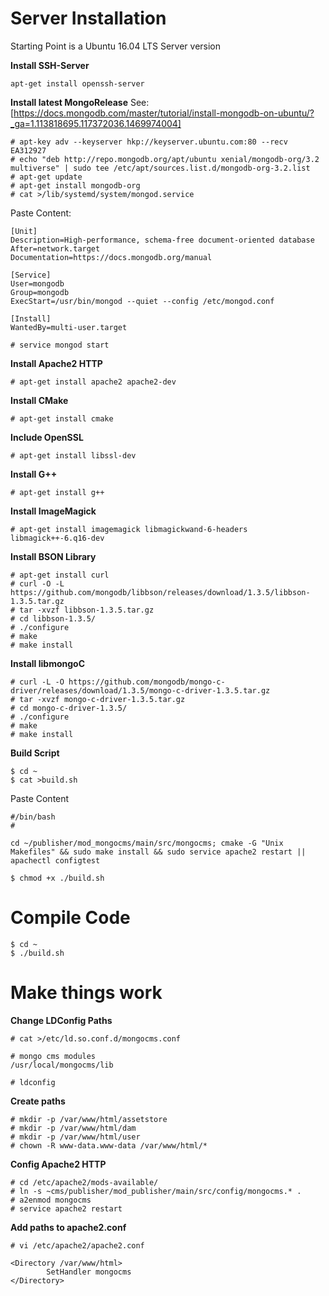 # Server Installation

Starting Point is a Ubuntu 16.04 LTS Server version

**Install SSH-Server**
```
apt-get install openssh-server
```

**Install latest MongoRelease**
See: [https://docs.mongodb.com/master/tutorial/install-mongodb-on-ubuntu/?_ga=1.113818695.117372036.1469974004]
```
# apt-key adv --keyserver hkp://keyserver.ubuntu.com:80 --recv EA312927
# echo "deb http://repo.mongodb.org/apt/ubuntu xenial/mongodb-org/3.2 multiverse" | sudo tee /etc/apt/sources.list.d/mongodb-org-3.2.list
# apt-get update
# apt-get install mongodb-org
# cat >/lib/systemd/system/mongod.service
```

Paste Content:
```
[Unit]
Description=High-performance, schema-free document-oriented database
After=network.target
Documentation=https://docs.mongodb.org/manual

[Service]
User=mongodb
Group=mongodb
ExecStart=/usr/bin/mongod --quiet --config /etc/mongod.conf

[Install]
WantedBy=multi-user.target
```

```
# service mongod start
```

**Install Apache2 HTTP**
```
# apt-get install apache2 apache2-dev
```

**Install CMake**
```
# apt-get install cmake
```

**Include OpenSSL**
```
# apt-get install libssl-dev
```

**Install G++**
```
# apt-get install g++
```

**Install ImageMagick**
```
# apt-get install imagemagick libmagickwand-6-headers libmagick++-6.q16-dev
```

**Install BSON Library**
```
# apt-get install curl
# curl -O -L https://github.com/mongodb/libbson/releases/download/1.3.5/libbson-1.3.5.tar.gz
# tar -xvzf libbson-1.3.5.tar.gz
# cd libbson-1.3.5/
# ./configure
# make
# make install
```

**Install libmongoC**
```
# curl -L -O https://github.com/mongodb/mongo-c-driver/releases/download/1.3.5/mongo-c-driver-1.3.5.tar.gz
# tar -xvzf mongo-c-driver-1.3.5.tar.gz
# cd mongo-c-driver-1.3.5/
# ./configure
# make
# make install
```

**Build Script**
```
$ cd ~
$ cat >build.sh
```

Paste Content
```
#/bin/bash
#

cd ~/publisher/mod_mongocms/main/src/mongocms; cmake -G "Unix Makefiles" && sudo make install && sudo service apache2 restart || apachectl configtest
```
  
```
$ chmod +x ./build.sh
```
 
# Compile Code
```
$ cd ~
$ ./build.sh
```

# Make things work

**Change LDConfig Paths**
```
# cat >/etc/ld.so.conf.d/mongocms.conf

# mongo cms modules
/usr/local/mongocms/lib

# ldconfig
```

**Create paths**
```
# mkdir -p /var/www/html/assetstore
# mkdir -p /var/www/html/dam
# mkdir -p /var/www/html/user
# chown -R www-data.www-data /var/www/html/*
```

**Config Apache2 HTTP**
```
# cd /etc/apache2/mods-available/
# ln -s ~cms/publisher/mod_publisher/main/src/config/mongocms.* .
# a2enmod mongocms
# service apache2 restart
```

**Add paths to apache2.conf**
```
# vi /etc/apache2/apache2.conf

<Directory /var/www/html>
        SetHandler mongocms
</Directory>
